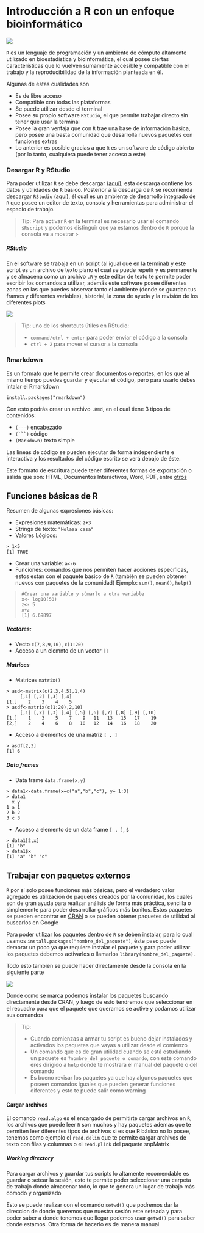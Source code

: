 # Introducción a R con un enfoque bioinformático


![](R.jpeg)              

`R` es un lenguaje de programación y un ambiente de cómputo altamente utilizado en bioestadística y bioinformática, el cual posee ciertas características que lo vuelven sumamente accesible y compatible con el trabajo y la reproducibilidad de la información planteada en él.

Algunas de estas cualidades son
- Es de libre acceso 
- Compatible con todas las plataformas
- Se puede utilizar desde el terminal
- Posee su propio software `RStudio`, el que permite trabajar directo sin tener que usar la terminal
- Posee la gran ventaja que con `R` trae una base de información básica, pero posee una basta comunidad que desarrolla nuevos paquetes con funciones extras
- Lo anterior es posible gracias a que `R` es un software de código abierto (por lo tanto, cualquiera puede tener acceso a este)

### Desargar R y RStudio

Para poder utilizar `R` se debe descargar ([aquí](https://cran.r-project.org/)), esta descarga contiene los datos y utilidades de `R` básico. Posterior a la descarga de `R` se recomienda descargar `RStudio` ([aquí](https://www.rstudio.com/products/rstudio/download/)), él cual es un ambiente de desarrollo integrado de `R` que posee un editor de texto, consola y herramientas para administrar el espacio de trabajo.

> Tip: Para activar `R` en la terminal es necesario usar el comando `$Rscript` y podemos distinguir que ya estamos dentro de `R` porque la consola va a mostrar `>`

##### RStudio

En el software se trabaja en un script (al igual que en la terminal) y este script es un archivo de texto plano el cual se puede repetir y es permanente y se almacena como un archivo `.R` y este editor de texto te permite poder escribir los comandos a utilizar, además este software posee diferentes zonas en las que puedes observar tanto el ambiente (donde se guardan tus frames y diferentes variables), historial, la zona de ayuda y la revisión de los diferentes plots

![](RStudioS.png)

> Tip: uno de los shortcuts útiles en RStudio: 
> - `command/ctrl + enter` para poder enviar el código a la consola
> - `ctrl + 2` para mover el cursor a la consola

### Rmarkdown

Es un formato que te permite crear documentos o reportes, en los que al mismo tiempo puedes guardar y ejecutar el código, pero para usarlo debes intalar el Rmarkdown

````{r}
install.packages("rmarkdown")
````
Con esto podrás crear un archivo `.Rmd`, en el cual tiene 3 tipos de contenidos:
- ``(---)`` encabezado
- ``(```)`` código
- `(Markdown)` texto simple

Las líneas de código se pueden ejecutar de forma independiente e interactiva y los resultados del código escrito se verá debajo de éste.

Este formato de escritura puede tener diferentes formas de exportación o salida que son: HTML, Documentos Interactivos, Word, PDF, entre [otros](https://rmarkdown.rstudio.com/formats.html)

## Funciones básicas de R

Resumen de algunas expresiones básicas:
- Expresiones matemáticas: `2+3`
- Strings de texto: `"Holaaa casa"`
- Valores Lógicos: 
 ```{r}
> 1<5
[1] TRUE
```
- Crear una variable: `a<-6`
- Funciones: comandos que nos permiten hacer acciones específicas, estos están con el paquete básico de `R` (también se pueden obtener nuevos con paquetes de la comunidad) Ejemplo: `sum()`, `mean()`, `help()`

> ```{r}
> #Crear una variable y súmarlo a otra variable
> x<- log10(50)
> z<- 5
> x+z
> [1] 6.69897
> ```

##### Vectores: 
- Vecto `c(7,8,9,10)`, `c(1:20)`
- Acceso a un elemnto de un vector `[]`

##### Matrices
- Matrices `matrix()`
```{r}
> asd<-matrix(c(2,3,4,5),1,4)
     [,1] [,2] [,3] [,4]
[1,]    2    3    4    5
> asdf<-matrix(c(1:20),2,10)
     [,1] [,2] [,3] [,4] [,5] [,6] [,7] [,8] [,9] [,10]
[1,]    1    3    5    7    9   11   13   15   17    19
[2,]    2    4    6    8   10   12   14   16   18    20
```
- Acceso a elementos de una matriz `[ , ]`
```{r}
> asdf[2,3]
[1] 6
```
##### Data frames
- Data frame `data.frame(x,y)`
```{r}
> data1<-data.frame(x=c("a","b","c"), y= 1:3)
> data1
  x y
1 a 1
2 b 2
3 c 3
```
- Acceso a elemento de un data frame `[ , ]`, `$`
```{r}
> data1[2,x]
[1] "b"
> data1$x
[1] "a" "b" "c"
```
## Trabajar con paquetes externos

`R` por sí solo posee funciones más básicas, pero el verdadero valor agregado es utilización de paquetes creados por la comunidad, los cuales son de gran ayuda para realizar análisis de forma más práctica, sencilla o simplemente para poder desarrollar gráficos más bonitos. Estos paquetes se pueden encontrar en [CRAN](https://cran.r-project.org/) o se pueden obtener paquetes de utilidad al buscarlos en Google

Para poder utilizar los paquetes dentro de `R` se deben instalar, para lo cual usamos `install.packages("nombre_del_paquete")`, éste paso puede demorar un poco ya que requiere instalar el paquete y para poder utilizar los paquetes debemos activarlos o llamarlos `library(nombre_del_paquete)`.

Todo esto tambien se puede hacer directamente desde la consola en la siguiente parte

![](packages.png)

Donde como se marca podemos instalar los paquetes buscando directamente desde CRAN, y luego de esto tendremos que seleccionar en el recuadro para que el paquete que queramos se active y podamos utilizar sus comandos

> Tip: 
> - Cuando comienzas a armar tu script es bueno dejar instalados y activados los paquetes que vayas a utilizar desde el comienzo
> - Un comando que es de gran utilidad cuando se está estudiando un paquete es `?nombre_del_paquete o comando`, con este comando eres dirigido a `help` donde te mostrara el manual del paquete o del comando
> - Es bueno revisar los paquetes ya que hay algunos paquetes que poseen comandos iguales que pueden generar funciones diferentes y esto te puede salir como warning

#### Cargar archivos

El comando `read.algo` es el encargado de permitirte cargar archivos en `R`, los archivos que puede leer `R` son muchos y hay paquetes ademas que te permiten leer diferentes tipos de archivos si es que R básico no lo posee, tenemos como ejemplo el `read.delim` que te permite cargar archivos de texto con filas y columnas o el `read.plink` del paquete snpMatrix

##### Working directory

Para cargar archivos y guardar tus scripts lo altamente recomendable es guardar o setear la sesión, esto te permite poder seleccionar una carpeta de trabajo donde almacenar todo, lo que te genera un lugar de trabajo más comodo y organizado

Esto se puede realizar con el comando `setwd()` que podremos dar la direccion de donde queremos que nuestra sesión este seteada y para poder saber a donde tenemos que llegar podemos usar `getwd()` para saber donde estamos. Otra forma de hacerlo es de manera manual 

